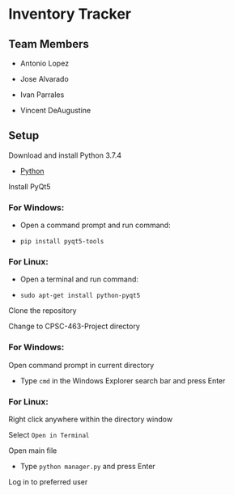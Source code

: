 # Inventory Tracker
 
## Team Members

* Antonio Lopez

* Jose Alvarado

* Ivan Parrales

* Vincent DeAugustine


## Setup


Download and install Python 3.7.4

* [Python](https://www.python.org/downloads/release/python-374/)
 
Install PyQt5

### For Windows: 

* Open a command prompt and run command:

*	`pip install pyqt5-tools`


### For Linux:

* Open a terminal and run command:

*	`sudo apt-get install python-pyqt5`


Clone the repository

Change to CPSC-463-Project directory

### For Windows:

Open command prompt in current directory

*	Type `cmd` in the Windows Explorer search bar and press Enter


### For Linux:

Right click anywhere within the directory window

Select `Open in Terminal`



Open main file

* Type `python manager.py` and press Enter

Log in to preferred user
